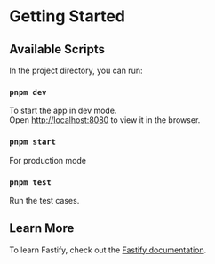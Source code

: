 # Getting Started

## Available Scripts

In the project directory, you can run:

### `pnpm dev`

To start the app in dev mode.\
Open [http://localhost:8080](http://localhost:8080) to view it in the browser.

### `pnpm start`

For production mode

### `pnpm test`

Run the test cases.

## Learn More

To learn Fastify, check out the [Fastify documentation](https://www.fastify.io/docs/latest/).
